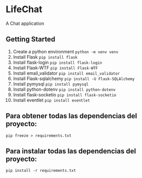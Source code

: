 # LifeChat

A Chat application 

## Getting Started

1. Create a python environment `python -m venv venv`
2. Install Flask `pip install flask`
3. Install flask-login `pip install flask-login`
4. Install Flask-WTF `pip install Flask-WTF`
5. Install email_validator `pip install email_validator`
6. Install Flask-sqlalchemy `pip install -U Flask-SQLAlchemy`
7. Install pymysql `pip install pymysql`
8. Install python-dotenv `pip install python-dotenv`
9. Install flask-socketio `pip install flask-socketio`
10. Install eventlet `pip install eventlet`

## Para obtener todas las dependencias del proyecto:
`pip freeze > requirements.txt`

## Para instalar todas las dependencias del proyecto:
`pip install -r requirements.txt`